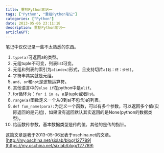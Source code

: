 ```yaml
---
title: 重拾Python笔记一
tags: ["Python", "重拾Python笔记"]
categories: ["Python"]
date: 2013-05-06 23:11:18
description: 重拾Python笔记一
articleGPT: 
---
```


笔记中仅仅记录一些不太熟悉的东西。  

  1. `type(a)`可返回a的类型。
  2. 元组tuple不可变，列表list可变。
  3. 元组和列表的索引为`a[index]`形式，且支持切片`a[起：终：步长]`。
  4. 字符串其实就是元组。
  5. `and`、`or`和`not`是逻辑运算符。
  6. 其他语言中的`else if`在python中是`elif`。
  7. for循环为：`for i in a`，a是tuple或者list。
  8. `range(a)`函数定义一个从0到a(不包含)的列表。
  9. `def fun_name(para):`为定义一个函数，可以有多个参数，可以返回多个值(实际返回的是元组)，如果没有返回默认其实返回的是None(python的数据类型)。
  10. 给函数传参数，基本数据类型是传的值，其他的是传的指针。

这篇文章是我于2013-05-06发表于oschina.net的文章。[http://my.oschina.net/sixlab/blog/127789](https://my.oschina.net/sixlab/blog/127789)


